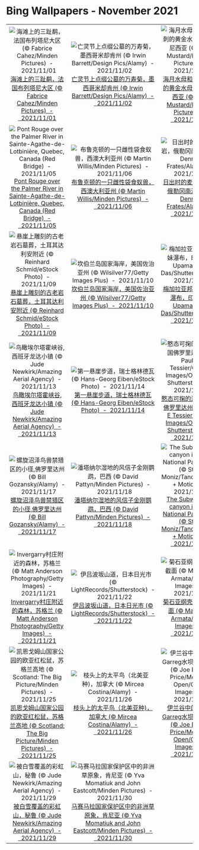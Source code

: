 # Bing Wallpapers - November 2021

| | | | |
|:-------------------------:|:-------------------------:|:-------------------------:|:-------------------------:|
| ![海滩上的三趾鹬，法国布列塔尼大区 (© Fabrice Cahez/Minden Pictures)  -  2021/11/01](https://cn.bing.com/th?id=OHR.LittleBirds_ZH-CN3637653515_UHD.jpg&w=480)[海滩上的三趾鹬，法国布列塔尼大区 (© Fabrice Cahez/Minden Pictures)  -  2021/11/01](https://cn.bing.com/th?id=OHR.LittleBirds_ZH-CN3637653515_UHD.jpg) | ![亡灵节上点缀公墓的万寿菊，墨西哥米却肯州 (© Irwin Barrett/Design Pics/Alamy)  -  2021/11/02](https://cn.bing.com/th?id=OHR.CinnamonFernNS_ZH-CN3822051382_UHD.jpg&w=480)[亡灵节上点缀公墓的万寿菊，墨西哥米却肯州 (© Irwin Barrett/Design Pics/Alamy)  -  2021/11/02](https://cn.bing.com/th?id=OHR.CinnamonFernNS_ZH-CN3822051382_UHD.jpg) | ![海月水母和一群无刺的黄金水母，印度尼西亚 (© Alex Mustard/Minden Pictures)  -  2021/11/03](https://cn.bing.com/th?id=OHR.MoonJellyDay_ZH-CN4121466496_UHD.jpg&w=480)[海月水母和一群无刺的黄金水母，印度尼西亚 (© Alex Mustard/Minden Pictures)  -  2021/11/03](https://cn.bing.com/th?id=OHR.MoonJellyDay_ZH-CN4121466496_UHD.jpg) | ![托利莫尔森林公园的弗利桥，英国北爱尔兰 (© Adrian McGlynn/Alamy)  -  2021/11/04](https://cn.bing.com/th?id=OHR.FoleysBridge_ZH-CN4338959688_UHD.jpg&w=480)[托利莫尔森林公园的弗利桥，英国北爱尔兰 (© Adrian McGlynn/Alamy)  -  2021/11/04](https://cn.bing.com/th?id=OHR.FoleysBridge_ZH-CN4338959688_UHD.jpg) |
| ![Pont Rouge  over the Palmer River in Sainte-Agathe-de-Lotbinière, Quebec, Canada (Red Bridge)  -  2021/11/05](https://cn.bing.com/th?id=OHR.PontRouge_ZH-CN0788212424_UHD.jpg&w=480)[Pont Rouge  over the Palmer River in Sainte-Agathe-de-Lotbinière, Quebec, Canada (Red Bridge)  -  2021/11/05](https://cn.bing.com/th?id=OHR.PontRouge_ZH-CN0788212424_UHD.jpg) | ![布鲁克顿的一只雌性袋食蚁兽，西澳大利亚州 (© Martin Willis/Minden Pictures)  -  2021/11/06](https://cn.bing.com/th?id=OHR.WANumbat_ZH-CN0953446849_UHD.jpg&w=480)[布鲁克顿的一只雌性袋食蚁兽，西澳大利亚州 (© Martin Willis/Minden Pictures)  -  2021/11/06](https://cn.bing.com/th?id=OHR.WANumbat_ZH-CN0953446849_UHD.jpg) | ![日出时的麦克拱岩，俄勒冈南海岸 (© Dennis Frates/Alamy)  -  2021/11/07](https://cn.bing.com/th?id=OHR.MackArch_ZH-CN1068755647_UHD.jpg&w=480)[日出时的麦克拱岩，俄勒冈南海岸 (© Dennis Frates/Alamy)  -  2021/11/07](https://cn.bing.com/th?id=OHR.MackArch_ZH-CN1068755647_UHD.jpg) | ![好奇地看着相机的北极熊，加拿大丘吉尔镇 (© Matthias Breiter/Minden Pictures)  -  2021/11/08](https://cn.bing.com/th?id=OHR.ChurchillBears_ZH-CN1430090934_UHD.jpg&w=480)[好奇地看着相机的北极熊，加拿大丘吉尔镇 (© Matthias Breiter/Minden Pictures)  -  2021/11/08](https://cn.bing.com/th?id=OHR.ChurchillBears_ZH-CN1430090934_UHD.jpg) |
| ![悬崖上雕刻的古老岩石墓葬，土耳其达利安附近 (© Reinhard Schmid/eStock Photo)  -  2021/11/09](https://cn.bing.com/th?id=OHR.DalyanTombs_ZH-CN1519154607_UHD.jpg&w=480)[悬崖上雕刻的古老岩石墓葬，土耳其达利安附近 (© Reinhard Schmid/eStock Photo)  -  2021/11/09](https://cn.bing.com/th?id=OHR.DalyanTombs_ZH-CN1519154607_UHD.jpg) | ![坎伯兰岛国家海岸，美国佐治亚州 (© Wilsilver77/Getty Images Plus)  -  2021/11/10](https://cn.bing.com/th?id=OHR.CumberlandSeashore_ZH-CN1662936356_UHD.jpg&w=480)[坎伯兰岛国家海岸，美国佐治亚州 (© Wilsilver77/Getty Images Plus)  -  2021/11/10](https://cn.bing.com/th?id=OHR.CumberlandSeashore_ZH-CN1662936356_UHD.jpg) | ![梅加拉亚邦的七姐妹瀑布，印度 (© Upamanyoo Das/Shutterstock)  -  2021/11/11](https://cn.bing.com/th?id=OHR.NohsngithiangFalls_ZH-CN1819466830_UHD.jpg&w=480)[梅加拉亚邦的七姐妹瀑布，印度 (© Upamanyoo Das/Shutterstock)  -  2021/11/11](https://cn.bing.com/th?id=OHR.NohsngithiangFalls_ZH-CN1819466830_UHD.jpg) | ![海狸湾度假公园, 美国俄克拉何马州 (© Inge Johnsson/Alamy)  -  2021/11/12](https://cn.bing.com/th?id=OHR.BeaversBend_ZH-CN1916035610_UHD.jpg&w=480)[海狸湾度假公园, 美国俄克拉何马州 (© Inge Johnsson/Alamy)  -  2021/11/12](https://cn.bing.com/th?id=OHR.BeaversBend_ZH-CN1916035610_UHD.jpg) |
| ![鸟瞰埃尔塔霍峡谷, 西班牙龙达小镇 (© Jude Newkirk/Amazing Aerial Agency)  -  2021/11/13](https://cn.bing.com/th?id=OHR.ElTajo_ZH-CN2134749418_UHD.jpg&w=480)[鸟瞰埃尔塔霍峡谷, 西班牙龙达小镇 (© Jude Newkirk/Amazing Aerial Agency)  -  2021/11/13](https://cn.bing.com/th?id=OHR.ElTajo_ZH-CN2134749418_UHD.jpg) | ![第一悬崖步道，瑞士格林德瓦 (© Hans-Georg Eiben/eStock Photo)  -  2021/11/14](https://cn.bing.com/th?id=OHR.FirstCliff_ZH-CN2308482395_UHD.jpg&w=480)[第一悬崖步道，瑞士格林德瓦 (© Hans-Georg Eiben/eStock Photo)  -  2021/11/14](https://cn.bing.com/th?id=OHR.FirstCliff_ZH-CN2308482395_UHD.jpg) | ![憨态可掬的海牛, 美国佛罗里达州 (© Paul E Tessier/Cavan Images/Offset by Shutterstock)  -  2021/11/15](https://cn.bing.com/th?id=OHR.FloridaManatee_ZH-CN2405291075_UHD.jpg&w=480)[憨态可掬的海牛, 美国佛罗里达州 (© Paul E Tessier/Cavan Images/Offset by Shutterstock)  -  2021/11/15](https://cn.bing.com/th?id=OHR.FloridaManatee_ZH-CN2405291075_UHD.jpg) | ![穿越格伦菲南高架桥的蒸汽火车，苏格兰因弗内斯郡 (© The Escape of Malee/Shutterstock)  -  2021/11/16](https://cn.bing.com/th?id=OHR.HogwartsExpress_ZH-CN2774508923_UHD.jpg&w=480)[穿越格伦菲南高架桥的蒸汽火车，苏格兰因弗内斯郡 (© The Escape of Malee/Shutterstock)  -  2021/11/16](https://cn.bing.com/th?id=OHR.HogwartsExpress_ZH-CN2774508923_UHD.jpg) |
| ![螺旋沼泽鸟兽禁猎区的小径,佛罗里达州 (© Bill Gozansky/Alamy)  -  2021/11/17](https://cn.bing.com/th?id=OHR.CorkscrewSwamp_ZH-CN2637396790_UHD.jpg&w=480)[螺旋沼泽鸟兽禁猎区的小径,佛罗里达州 (© Bill Gozansky/Alamy)  -  2021/11/17](https://cn.bing.com/th?id=OHR.CorkscrewSwamp_ZH-CN2637396790_UHD.jpg) | ![潘塔纳尔湿地的风信子金刚鹦鹉，巴西 (© David Pattyn/Minden Pictures)  -  2021/11/18](https://cn.bing.com/th?id=OHR.HyacinthMacaws_ZH-CN1191345036_UHD.jpg&w=480)[潘塔纳尔湿地的风信子金刚鹦鹉，巴西 (© David Pattyn/Minden Pictures)  -  2021/11/18](https://cn.bing.com/th?id=OHR.HyacinthMacaws_ZH-CN1191345036_UHD.jpg) | ![The Subway slot canyon in Zion National Park, Utah (© Stan Moniz/Tandem Stills + Motion)  -  2021/11/19](https://cn.bing.com/th?id=OHR.LeftForkNorth_ZH-CN8798894034_UHD.jpg&w=480)[The Subway slot canyon in Zion National Park, Utah (© Stan Moniz/Tandem Stills + Motion)  -  2021/11/19](https://cn.bing.com/th?id=OHR.LeftForkNorth_ZH-CN8798894034_UHD.jpg) | ![阿西尼博因山公园的秋叶，加拿大不列颠哥伦比亚省 (© Mitch Pittman/TANDEM Stills + Motion)  -  2021/11/20](https://cn.bing.com/th?id=OHR.FallAssiniboine_ZH-CN8878734090_UHD.jpg&w=480)[阿西尼博因山公园的秋叶，加拿大不列颠哥伦比亚省 (© Mitch Pittman/TANDEM Stills + Motion)  -  2021/11/20](https://cn.bing.com/th?id=OHR.FallAssiniboine_ZH-CN8878734090_UHD.jpg) |
| ![Invergarry村庄附近的森林，苏格兰 (© Matt Anderson Photography/Getty Images)  -  2021/11/21](https://cn.bing.com/th?id=OHR.Invergarry_ZH-CN9013535988_UHD.jpg&w=480)[Invergarry村庄附近的森林，苏格兰 (© Matt Anderson Photography/Getty Images)  -  2021/11/21](https://cn.bing.com/th?id=OHR.Invergarry_ZH-CN9013535988_UHD.jpg) | ![伊吕波坂山道，日本日光市 (© LightRecords/Shutterstock)  -  2021/11/22](https://cn.bing.com/th?id=OHR.IrohazakaRoad_ZH-CN9151363864_UHD.jpg&w=480)[伊吕波坂山道，日本日光市 (© LightRecords/Shutterstock)  -  2021/11/22](https://cn.bing.com/th?id=OHR.IrohazakaRoad_ZH-CN9151363864_UHD.jpg) | ![菊石亚纲壳体的横截面 (© Marianna Armata/Getty Images)  -  2021/11/23](https://cn.bing.com/th?id=OHR.AmmoniteShell_ZH-CN9232274077_UHD.jpg&w=480)[菊石亚纲壳体的横截面 (© Marianna Armata/Getty Images)  -  2021/11/23](https://cn.bing.com/th?id=OHR.AmmoniteShell_ZH-CN9232274077_UHD.jpg) | ![独特的巧克力山，菲律宾薄荷岛 (© Danita Delimont/Offset by Shutterstock)  -  2021/11/24](https://cn.bing.com/th?id=OHR.ChocoHillBohol_ZH-CN9297094265_UHD.jpg&w=480)[独特的巧克力山，菲律宾薄荷岛 (© Danita Delimont/Offset by Shutterstock)  -  2021/11/24](https://cn.bing.com/th?id=OHR.ChocoHillBohol_ZH-CN9297094265_UHD.jpg) |
| ![凯恩戈姆山国家公园的欧亚红松鼠，苏格兰高地 (© Scotland: The Big Picture/Minden Pictures)  -  2021/11/25](https://cn.bing.com/th?id=OHR.SquirrelsCairngorms_ZH-CN9369511507_UHD.jpg&w=480)[凯恩戈姆山国家公园的欧亚红松鼠，苏格兰高地 (© Scotland: The Big Picture/Minden Pictures)  -  2021/11/25](https://cn.bing.com/th?id=OHR.SquirrelsCairngorms_ZH-CN9369511507_UHD.jpg) | ![枝头上的太平鸟（北美亚种)，加拿大 (© Mircea Costina/Alamy)  -  2021/11/26](https://cn.bing.com/th?id=OHR.WinterWaxwing_ZH-CN9435499385_UHD.jpg&w=480)[枝头上的太平鸟（北美亚种)，加拿大 (© Mircea Costina/Alamy)  -  2021/11/26](https://cn.bing.com/th?id=OHR.WinterWaxwing_ZH-CN9435499385_UHD.jpg) | ![伊兰谷中的Pen y Garreg水坝，威尔士 (© Joe Daniel Price/Moment Open/Getty Images)  -  2021/11/27](https://cn.bing.com/th?id=OHR.ElanValley_ZH-CN9533069637_UHD.jpg&w=480)[伊兰谷中的Pen y Garreg水坝，威尔士 (© Joe Daniel Price/Moment Open/Getty Images)  -  2021/11/27](https://cn.bing.com/th?id=OHR.ElanValley_ZH-CN9533069637_UHD.jpg) | ![古老的水青冈树，英国北安普顿郡 (© Andrew Baskott/Alamy)  -  2021/11/28](https://cn.bing.com/th?id=OHR.BeechTrees_ZH-CN9605292244_UHD.jpg&w=480)[古老的水青冈树，英国北安普顿郡 (© Andrew Baskott/Alamy)  -  2021/11/28](https://cn.bing.com/th?id=OHR.BeechTrees_ZH-CN9605292244_UHD.jpg) |
| ![被白雪覆盖的彩虹山，秘鲁 (© Jude Newkirk/Amazing Aerial Agency)  -  2021/11/29](https://cn.bing.com/th?id=OHR.RainbowMountain_ZH-CN9670076890_UHD.jpg&w=480)[被白雪覆盖的彩虹山，秘鲁 (© Jude Newkirk/Amazing Aerial Agency)  -  2021/11/29](https://cn.bing.com/th?id=OHR.RainbowMountain_ZH-CN9670076890_UHD.jpg) | ![马赛马拉国家保护区中的非洲草原象，肯尼亚 (© Yva Momatiuk and John Eastcott/Minden Pictures)  -  2021/11/30](https://cn.bing.com/th?id=OHR.ElephantGiving_ZH-CN9743352473_UHD.jpg&w=480)[马赛马拉国家保护区中的非洲草原象，肯尼亚 (© Yva Momatiuk and John Eastcott/Minden Pictures)  -  2021/11/30](https://cn.bing.com/th?id=OHR.ElephantGiving_ZH-CN9743352473_UHD.jpg) |  |  |
